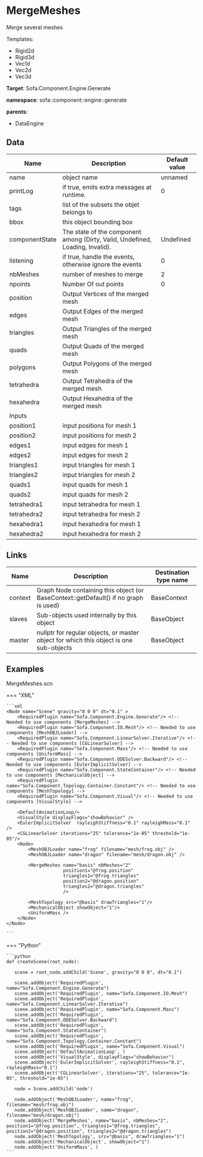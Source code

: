 # MergeMeshes

Merge several meshes


Templates:

- Rigid2d
- Rigid3d
- Vec1d
- Vec2d
- Vec3d

__Target__: Sofa.Component.Engine.Generate

__namespace__: sofa::component::engine::generate

__parents__:

- DataEngine

## Data

<table>
    <thead>
        <tr>
            <th>Name</th>
            <th>Description</th>
            <th>Default value</th>
        </tr>
    </thead>
    <tbody>
	<tr>
		<td>name</td>
		<td>
object name
		</td>
		<td>unnamed</td>
	</tr>
	<tr>
		<td>printLog</td>
		<td>
if true, emits extra messages at runtime.
		</td>
		<td>0</td>
	</tr>
	<tr>
		<td>tags</td>
		<td>
list of the subsets the objet belongs to
		</td>
		<td></td>
	</tr>
	<tr>
		<td>bbox</td>
		<td>
this object bounding box
		</td>
		<td></td>
	</tr>
	<tr>
		<td>componentState</td>
		<td>
The state of the component among (Dirty, Valid, Undefined, Loading, Invalid).
		</td>
		<td>Undefined</td>
	</tr>
	<tr>
		<td>listening</td>
		<td>
if true, handle the events, otherwise ignore the events
		</td>
		<td>0</td>
	</tr>
	<tr>
		<td>nbMeshes</td>
		<td>
number of meshes to merge
		</td>
		<td>2</td>
	</tr>
	<tr>
		<td>npoints</td>
		<td>
Number Of out points
		</td>
		<td>0</td>
	</tr>
	<tr>
		<td>position</td>
		<td>
Output Vertices of the merged mesh
		</td>
		<td></td>
	</tr>
	<tr>
		<td>edges</td>
		<td>
Output Edges of the merged mesh
		</td>
		<td></td>
	</tr>
	<tr>
		<td>triangles</td>
		<td>
Output Triangles of the merged mesh
		</td>
		<td></td>
	</tr>
	<tr>
		<td>quads</td>
		<td>
Output Quads of the merged mesh
		</td>
		<td></td>
	</tr>
	<tr>
		<td>polygons</td>
		<td>
Output Polygons of the merged mesh
		</td>
		<td></td>
	</tr>
	<tr>
		<td>tetrahedra</td>
		<td>
Output Tetrahedra of the merged mesh
		</td>
		<td></td>
	</tr>
	<tr>
		<td>hexahedra</td>
		<td>
Output Hexahedra of the merged mesh
		</td>
		<td></td>
	</tr>
	<tr>
		<td colspan="3">Inputs</td>
	</tr>
	<tr>
		<td>position1</td>
		<td>
input positions for mesh 1
		</td>
		<td></td>
	</tr>
	<tr>
		<td>position2</td>
		<td>
input positions for mesh 2
		</td>
		<td></td>
	</tr>
	<tr>
		<td>edges1</td>
		<td>
input edges for mesh 1
		</td>
		<td></td>
	</tr>
	<tr>
		<td>edges2</td>
		<td>
input edges for mesh 2
		</td>
		<td></td>
	</tr>
	<tr>
		<td>triangles1</td>
		<td>
input triangles for mesh 1
		</td>
		<td></td>
	</tr>
	<tr>
		<td>triangles2</td>
		<td>
input triangles for mesh 2
		</td>
		<td></td>
	</tr>
	<tr>
		<td>quads1</td>
		<td>
input quads for mesh 1
		</td>
		<td></td>
	</tr>
	<tr>
		<td>quads2</td>
		<td>
input quads for mesh 2
		</td>
		<td></td>
	</tr>
	<tr>
		<td>tetrahedra1</td>
		<td>
input tetrahedra for mesh 1
		</td>
		<td></td>
	</tr>
	<tr>
		<td>tetrahedra2</td>
		<td>
input tetrahedra for mesh 2
		</td>
		<td></td>
	</tr>
	<tr>
		<td>hexahedra1</td>
		<td>
input hexahedra for mesh 1
		</td>
		<td></td>
	</tr>
	<tr>
		<td>hexahedra2</td>
		<td>
input hexahedra for mesh 2
		</td>
		<td></td>
	</tr>

</tbody>
</table>

## Links


| Name | Description | Destination type name |
| ---- | ----------- | --------------------- |
|context|Graph Node containing this object (or BaseContext::getDefault() if no graph is used)|BaseContext|
|slaves|Sub-objects used internally by this object|BaseObject|
|master|nullptr for regular objects, or master object for which this object is one sub-objects|BaseObject|

## Examples 

MergeMeshes.scn

=== "XML"

    ```xml
    <Node name="Scene" gravity="0 0 0" dt="0.1" >
        <RequiredPlugin name="Sofa.Component.Engine.Generate"/> <!-- Needed to use components [MergeMeshes] -->
        <RequiredPlugin name="Sofa.Component.IO.Mesh"/> <!-- Needed to use components [MeshOBJLoader] -->
        <RequiredPlugin name="Sofa.Component.LinearSolver.Iterative"/> <!-- Needed to use components [CGLinearSolver] -->
        <RequiredPlugin name="Sofa.Component.Mass"/> <!-- Needed to use components [UniformMass] -->
        <RequiredPlugin name="Sofa.Component.ODESolver.Backward"/> <!-- Needed to use components [EulerImplicitSolver] -->
        <RequiredPlugin name="Sofa.Component.StateContainer"/> <!-- Needed to use components [MechanicalObject] -->
        <RequiredPlugin name="Sofa.Component.Topology.Container.Constant"/> <!-- Needed to use components [MeshTopology] -->
        <RequiredPlugin name="Sofa.Component.Visual"/> <!-- Needed to use components [VisualStyle] -->
    
        <DefaultAnimationLoop/>
    	<VisualStyle displayFlags="showBehavior" />
        <EulerImplicitSolver  rayleighStiffness="0.1" rayleighMass="0.1" />
        <CGLinearSolver iterations="25" tolerance="1e-05" threshold="1e-05"/>
        <Node>
            <MeshOBJLoader name="frog" filename="mesh/frog.obj" />
            <MeshOBJLoader name="dragon" filename="mesh/dragon.obj" />
    
            <MergeMeshes name="basis" nbMeshes="2" 
                         position1="@frog.position" 
                         triangles1="@frog.triangles"
                         position2="@dragon.position"
                         triangles2="@dragon.triangles"
                         />
        	  
            <MeshTopology src="@basis" drawTriangles="1"/>
            <MechanicalObject showObject="1"/>
            <UniformMass />
        </Node>
    </Node>

    ```

=== "Python"

    ```python
    def createScene(root_node):

       scene = root_node.addChild('Scene', gravity="0 0 0", dt="0.1")

       scene.addObject('RequiredPlugin', name="Sofa.Component.Engine.Generate")
       scene.addObject('RequiredPlugin', name="Sofa.Component.IO.Mesh")
       scene.addObject('RequiredPlugin', name="Sofa.Component.LinearSolver.Iterative")
       scene.addObject('RequiredPlugin', name="Sofa.Component.Mass")
       scene.addObject('RequiredPlugin', name="Sofa.Component.ODESolver.Backward")
       scene.addObject('RequiredPlugin', name="Sofa.Component.StateContainer")
       scene.addObject('RequiredPlugin', name="Sofa.Component.Topology.Container.Constant")
       scene.addObject('RequiredPlugin', name="Sofa.Component.Visual")
       scene.addObject('DefaultAnimationLoop', )
       scene.addObject('VisualStyle', displayFlags="showBehavior")
       scene.addObject('EulerImplicitSolver', rayleighStiffness="0.1", rayleighMass="0.1")
       scene.addObject('CGLinearSolver', iterations="25", tolerance="1e-05", threshold="1e-05")

       node = Scene.addChild('node')

       node.addObject('MeshOBJLoader', name="frog", filename="mesh/frog.obj")
       node.addObject('MeshOBJLoader', name="dragon", filename="mesh/dragon.obj")
       node.addObject('MergeMeshes', name="basis", nbMeshes="2", position1="@frog.position", triangles1="@frog.triangles", position2="@dragon.position", triangles2="@dragon.triangles")
       node.addObject('MeshTopology', src="@basis", drawTriangles="1")
       node.addObject('MechanicalObject', showObject="1")
       node.addObject('UniformMass', )
    ```

